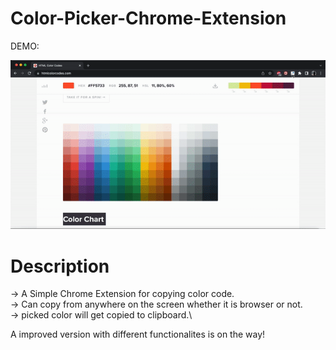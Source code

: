 # Color-Picker-Chrome-Extension

DEMO: 

<img src="https://github.com/aayushjha5/Color-Picker-Chrome-Extension-/blob/main/demo.gif"/>

# Description

-> A Simple Chrome Extension for copying color code.\
-> Can copy from anywhere on the screen whether it is browser or not.\
-> picked color will get copied to clipboard.\

A improved version with different functionalites is on the way!


